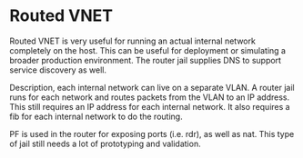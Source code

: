 Routed VNET
===========

Routed VNET is very useful for running an actual internal network completely on the host.  This can be useful for
deployment or simulating a broader production environment.  The router jail supplies DNS to support service
discovery as well.  


Description, each internal network can live on a separate VLAN.  A router jail runs for each network and routes packets
from the VLAN to an IP address.  This still requires an IP address for each internal network.  It also requires a fib
for each internal network to do the routing.

PF is used in the router for exposing ports (i.e. rdr), as well as nat.  This type of jail still needs a lot of prototyping
and validation.
